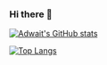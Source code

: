 ### Hi there 👋

[![Adwait's GitHub stats](https://github-readme-stats.vercel.app/api?username=adwait2001&show_icons=true&themes=radical)](https://github.com/anuraghazra/github-readme-stats)

[![Top Langs](https://github-readme-stats.vercel.app/api/top-langs/?username=adwait2001&layout=compact&show_icons=true&themes=radical)](https://github.com/anuraghazra/github-readme-stats)



<!--
**adwait2001/adwait2001** is a ✨ _special_ ✨ repository because its `README.md` (this file) appears on your GitHub profile.

Here are some ideas to get you started:

- 🔭 I’m currently working on ...
- 🌱 I’m currently learning ...
- 👯 I’m looking to collaborate on ...
- 🤔 I’m looking for help with ...
- 💬 Ask me about ...
- 📫 How to reach me: ...
- 😄 Pronouns: ...
- ⚡ Fun fact: ...
-->
